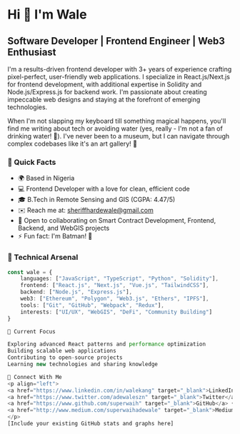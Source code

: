 # Hi 👋 I'm Wale

## Software Developer | Frontend Engineer | Web3 Enthusiast

I'm a results-driven frontend developer with 3+ years of experience crafting pixel-perfect, user-friendly web applications. I specialize in React.js/Next.js for frontend development, with additional expertise in Solidity and Node.js/Express.js for backend work. I'm passionate about creating impeccable web designs and staying at the forefront of emerging technologies.

When I'm not slapping my keyboard till something magical happens, you'll find me writing about tech or avoiding water (yes, really - I'm not a fan of drinking water! 🌊). I've never been to a museum, but I can navigate through complex codebases like it's an art gallery! 🎨

### 🚀 Quick Facts
* 🌍 Based in Nigeria
* 💻 Frontend Developer with a love for clean, efficient code
* 🎓 B.Tech in Remote Sensing and GIS (CGPA: 4.47/5)
* ✉️ Reach me at: [sheriffhardewale@gmail.com](mailto:sheriffhardewale@gmail.com)
* 🤝 Open to collaborating on Smart Contract Development, Frontend, Backend, and WebGIS projects
* ⚡ Fun fact: I'm Batman! 🦇

### 💼 Technical Arsenal

```typescript
const wale = {
    languages: ["JavaScript", "TypeScript", "Python", "Solidity"],
    frontend: ["React.js", "Next.js", "Vue.js", "TailwindCSS"],
    backend: ["Node.js", "Express.js"],
    web3: ["Ethereum", "Polygon", "Web3.js", "Ethers", "IPFS"],
    tools: ["Git", "GitHub", "Webpack", "Redux"],
    interests: ["UI/UX", "WebGIS", "DeFi", "Community Building"]
}

🎯 Current Focus

Exploring advanced React patterns and performance optimization
Building scalable web applications
Contributing to open-source projects
Learning new technologies and sharing knowledge

🔗 Connect With Me
<p align="left">
<a href="https://www.linkedin.com/in/walekang" target="_blank">LinkedIn</a> •
<a href="https://www.twitter.com/adewaleszn" target="_blank">Twitter</a> •
<a href="https://www.github.com/superwaih" target="_blank">GitHub</a> •
<a href="http://www.medium.com/superwaihadewale" target="_blank">Medium</a>
</p>
[Include your existing GitHub stats and graphs here]
